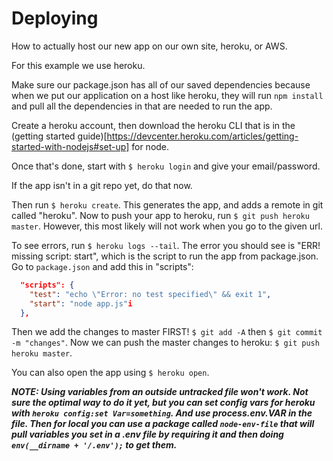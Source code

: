 # Deploying

How to actually host our new app on our own site, heroku, or AWS.  

For this example we use heroku.

Make sure our package.json has all of our saved dependencies because when we put our application on a host like heroku, they will run `npm install` and pull all the dependencies in that are needed to run the app.

Create a heroku account, then download the heroku CLI that is in the (getting started guide)[https://devcenter.heroku.com/articles/getting-started-with-nodejs#set-up] for node.  

Once that's done, start with `$ heroku login` and give your email/password.

If the app isn't in a git repo yet, do that now.

Then run `$ heroku create`. This generates the app, and adds a remote in git called "heroku". Now to push your app to heroku, run `$ git push heroku master`. However, this most likely will not work when you go to the given url.  

To see errors, run `$ heroku logs --tail`. The error you should see is "ERR! missing script: start", which is the script to run the app from package.json. Go to `package.json` and add this in "scripts":

```json
  "scripts": {
    "test": "echo \"Error: no test specified\" && exit 1",
    "start": "node app.js"i
  },
```

Then we add the changes to master FIRST! `$ git add -A` then `$ git commit -m "changes"`.
Now we can push the master changes to heroku: `$ git push heroku master`.

You can also open the app using `$ heroku open`.

**_NOTE: Using variables from an outside untracked file won't work. Not sure the optimal way to do it yet, but you can set config vars for heroku with `heroku config:set Var=something`. And use process.env.VAR in the file. Then for local you can use a package called `node-env-file` that will pull variables you set in a .env file by requiring it and then doing `env(__dirname + '/.env');` to get them._**